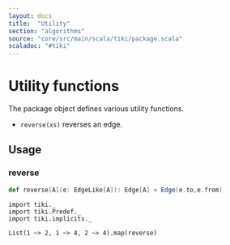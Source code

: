 ```yaml
---
layout: docs 
title:  "Utility"
section: "algorithms"
source: "core/src/main/scala/tiki/package.scala"
scaladoc: "#tiki"
---
```

# Utility functions

The package object defines various utility functions.

- `reverse(xs)` reverses an edge.

## Usage


### reverse

```scala
def reverse[A](e: EdgeLike[A]): Edge[A] = Edge(e.to,e.from)
```

```tut
import tiki._
import tiki.Predef._
import tiki.implicits._

List(1 ~> 2, 1 ~> 4, 2 ~> 4).map(reverse)
```